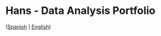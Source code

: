 # Hans - Data Analysis Portfolio 
([Spanish](https://github.com/HansAllTech/Hans_Data_Analysis_Portfolio/blob/main/Proyectos.md#tabla-de-contenido-es--en) | [English](https://github.com/HansAllTech/Hans_Data_Analysis_Portfolio/blob/main/Projects.md#table-of-content-es--en))
    
                                                                 
                                                         
                                       
                       
                     
              
         
     
        
  
   
      
  
  
 
 
